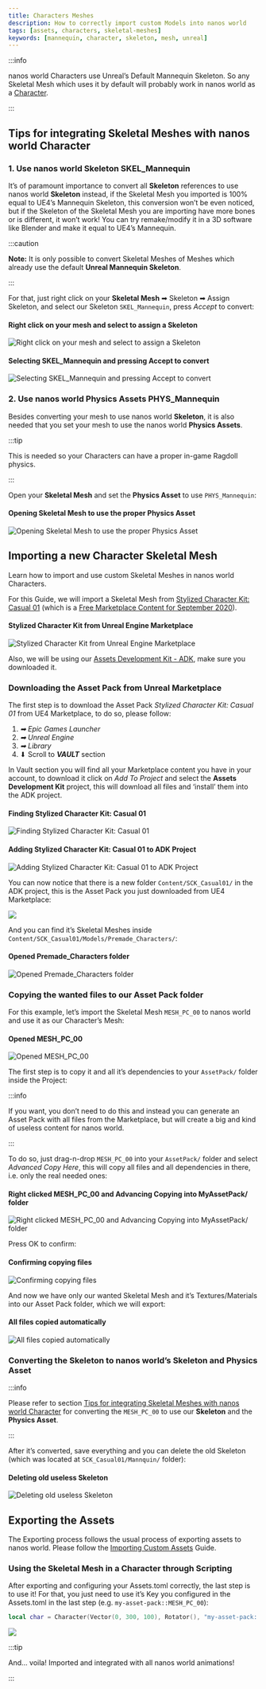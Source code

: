 ```yaml
---
title: Characters Meshes
description: How to correctly import custom Models into nanos world
tags: [assets, characters, skeletal-meshes]
keywords: [mannequin, character, skeleton, mesh, unreal]
---
```



:::info

nanos world Characters use Unreal’s Default Mannequin Skeleton. So any Skeletal Mesh which uses it by default will probably work in nanos world as a [Character](/scripting-reference/classes/character.mdx).

:::

## Tips for integrating Skeletal Meshes with nanos world Character

### 1. Use nanos world Skeleton SKEL_Mannequin

It’s of paramount importance to convert all **Skeleton** references to use nanos world **Skeleton** instead, if the Skeletal Mesh you imported is 100% equal to UE4’s Mannequin Skeleton, this conversion won’t be even noticed, but if the Skeleton of the Skeletal Mesh you are importing have more bones or is different, it won’t work! You can try remake/modify it in a 3D software like Blender and make it equal to UE4’s Mannequin.

:::caution

**Note:** It is only possible to convert Skeletal Meshes of Meshes which already use the default **Unreal Mannequin Skeleton**.

:::

For that, just right click on your **Skeletal Mesh** ➡ Skeleton ➡ Assign Skeleton, and select our Skeleton `SKEL_Mannequin`, press _Accept_ to convert:


#### Right click on your mesh and select to assign a Skeleton

![Right click on your mesh and select to assign a Skeleton](/img/docs/character-meshes-01.webp)


#### Selecting SKEL_Mannequin and pressing Accept to convert

![Selecting SKEL_Mannequin and pressing Accept to convert](/img/docs/character-meshes-02.webp)


### 2. Use nanos world Physics Assets PHYS_Mannequin

Besides converting your mesh to use nanos world **Skeleton**, it is also needed that you set your mesh to use the nanos world **Physics Assets**.

:::tip

This is needed so your Characters can have a proper in-game Ragdoll physics.

:::

Open your **Skeletal Mesh** and set the **Physics Asset** to use `PHYS_Mannequin`:


#### Opening Skeletal Mesh to use the proper Physics Asset

![Opening Skeletal Mesh to use the proper Physics Asset](/img/docs/character-meshes-03.webp)


## Importing a new Character Skeletal Mesh

Learn how to import and use custom Skeletal Meshes in nanos world Characters.

For this Guide, we will import a Skeletal Mesh from [Stylized Character Kit: Casual 01](https://www.unrealengine.com/marketplace/en-US/product/stylized-male-character-kit-casual) \(which is a [Free Marketplace Content for September 2020](https://www.unrealengine.com/en-US/blog/featured-free-marketplace-content---september-2020)\).


#### Stylized Character Kit from Unreal Engine Marketplace

![Stylized Character Kit from Unreal Engine Marketplace](/img/docs/character-meshes-04.webp)

Also, we will be using our [Assets Development Kit - ADK](/assets-modding/creating-assets/adk-assets-development-kit.md), make sure you downloaded it.


### Downloading the Asset Pack from Unreal Marketplace

The first step is to download the Asset Pack _Stylized Character Kit: Casual 01_ from UE4 Marketplace, to do so, please follow:

1. _➡ Epic Games Launcher_
2. _➡ Unreal Engine_
3. _➡ Library_
4. ⬇ Scroll to _**VAULT**_ section

In Vault section you will find all your Marketplace content you have in your account, to download it click on _Add To Project_ and select the **Assets Development Kit** project, this will download all files and ‘install’ them into the ADK project.


#### Finding Stylized Character Kit: Casual 01

![Finding Stylized Character Kit: Casual 01](/img/docs/character-meshes-05.webp)


#### Adding Stylized Character Kit: Casual 01 to ADK Project

![Adding Stylized Character Kit: Casual 01 to ADK Project](/img/docs/character-meshes-06.webp)

You can now notice that there is a new folder `Content/SCK_Casual01/` in the ADK project, this is the Asset Pack you just downloaded from UE4 Marketplace:

![](/img/docs/character-meshes-07.webp)

And you can find it’s Skeletal Meshes inside `Content/SCK_Casual01/Models/Premade_Characters/`:


#### Opened Premade_Characters folder

![Opened Premade_Characters folder](/img/docs/character-meshes-08.webp)


### Copying the wanted files to our Asset Pack folder

For this example, let’s import the Skeletal Mesh `MESH_PC_00` to nanos world and use it as our Character’s Mesh:


#### Opened MESH_PC_00

![Opened MESH_PC_00](/img/docs/character-meshes-09.webp)

The first step is to copy it and all it’s dependencies to your `AssetPack/` folder inside the Project:

:::info

If you want, you don’t need to do this and instead you can generate an Asset Pack with all files from the Marketplace, but will create a big and kind of useless content for nanos world.

:::

To do so, just drag-n-drop `MESH_PC_00` into your `AssetPack/` folder and select _Advanced Copy Here_, this will copy all files and all dependencies in there, i.e. only the real needed ones:

#### Right clicked MESH_PC_00 and Advancing Copying into MyAssetPack/ folder

![Right clicked MESH_PC_00 and Advancing Copying into MyAssetPack/ folder](/img/docs/character-meshes-10.webp)

Press OK to confirm:


#### Confirming copying files

![Confirming copying files](/img/docs/character-meshes-11.webp)

And now we have only our wanted Skeletal Mesh and it’s Textures/Materials into our Asset Pack folder, which we will export:

#### All files copied automatically
![All files copied automatically](/img/docs/character-meshes-12.webp)

### Converting the Skeleton to nanos world’s Skeleton and Physics Asset

:::info

Please refer to section [Tips for integrating Skeletal Meshes with nanos world Character](characters-meshes#tips-for-integrating-skeletal-meshs-with-nanos-world-character) for converting the `MESH_PC_00` to use our **Skeleton** and the **Physics Asset**.

:::

After it’s converted, save everything and you can delete the old Skeleton \(which was located at `SCK_Casual01/Mannquin/` folder\):

#### Deleting old useless Skeleton
![Deleting old useless Skeleton](/img/docs/character-meshes-13.webp)


## Exporting the Assets

The Exporting process follows the usual process of exporting assets to nanos world. Please follow the [Importing Custom Assets](/assets-modding/creating-assets/importing-assets.md) Guide.


### Using the Skeletal Mesh in a Character through Scripting

After exporting and configuring your Assets.toml correctly, the last step is to use it! For that, you just need to use it’s Key you configured in the Assets.toml in the last step (e.g. `my-asset-pack::MESH_PC_00`):

```lua title="Server/Index.lua"
local char = Character(Vector(0, 300, 100), Rotator(), "my-asset-pack::MESH_PC_00")
```

![](/img/docs/character-meshes-21.webp)

:::tip

And… voila! Imported and integrated with all nanos world animations!

:::

